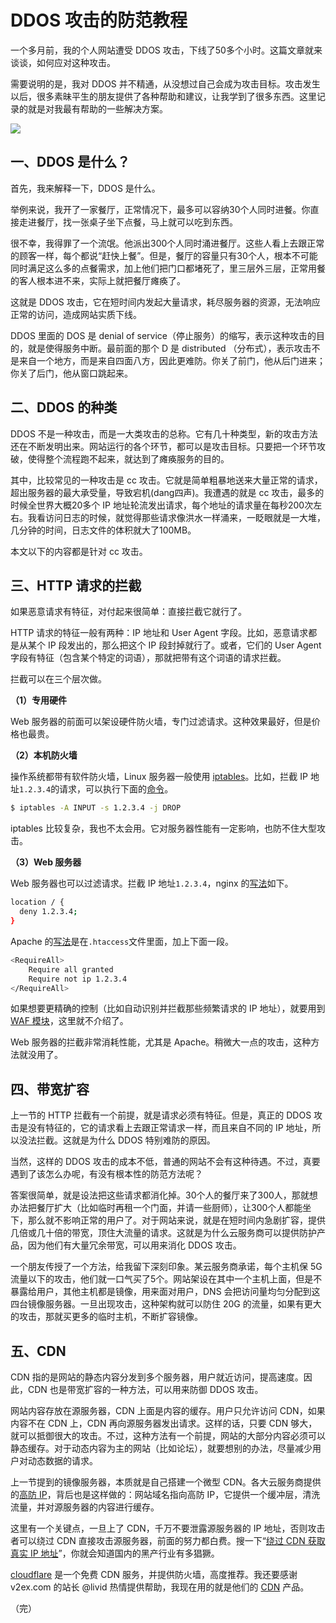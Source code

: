 # DDOS 攻击的防范教程

一个多月前，我的个人网站遭受 DDOS 攻击，下线了50多个小时。这篇文章就来谈谈，如何应对这种攻击。

需要说明的是，我对 DDOS 并不精通，从没想过自己会成为攻击目标。攻击发生以后，很多素昧平生的朋友提供了各种帮助和建议，让我学到了很多东西。这里记录的就是对我最有帮助的一些解决方案。

![](https://www.wangbase.com/blogimg/asset/201806/bg2018062601.jpg)

## 一、DDOS 是什么？

首先，我来解释一下，DDOS 是什么。

举例来说，我开了一家餐厅，正常情况下，最多可以容纳30个人同时进餐。你直接走进餐厅，找一张桌子坐下点餐，马上就可以吃到东西。

很不幸，我得罪了一个流氓。他派出300个人同时涌进餐厅。这些人看上去跟正常的顾客一样，每个都说“赶快上餐”。但是，餐厅的容量只有30个人，根本不可能同时满足这么多的点餐需求，加上他们把门口都堵死了，里三层外三层，正常用餐的客人根本进不来，实际上就把餐厅瘫痪了。

这就是 DDOS 攻击，它在短时间内发起大量请求，耗尽服务器的资源，无法响应正常的访问，造成网站实质下线。

DDOS 里面的 DOS 是 denial of service（停止服务）的缩写，表示这种攻击的目的，就是使得服务中断。最前面的那个 D 是 distributed （分布式），表示攻击不是来自一个地方，而是来自四面八方，因此更难防。你关了前门，他从后门进来；你关了后门，他从窗口跳起来。

## 二、DDOS 的种类

DDOS 不是一种攻击，而是一大类攻击的总称。它有几十种类型，新的攻击方法还在不断发明出来。网站运行的各个环节，都可以是攻击目标。只要把一个环节攻破，使得整个流程跑不起来，就达到了瘫痪服务的目的。

其中，比较常见的一种攻击是 cc 攻击。它就是简单粗暴地送来大量正常的请求，超出服务器的最大承受量，导致宕机(dang四声)。我遭遇的就是 cc 攻击，最多的时候全世界大概20多个 IP 地址轮流发出请求，每个地址的请求量在每秒200次左右。我看访问日志的时候，就觉得那些请求像洪水一样涌来，一眨眼就是一大堆，几分钟的时间，日志文件的体积就大了100MB。

本文以下的内容都是针对 cc 攻击。

## 三、HTTP 请求的拦截

如果恶意请求有特征，对付起来很简单：直接拦截它就行了。

HTTP 请求的特征一般有两种：IP 地址和 User Agent 字段。比如，恶意请求都是从某个 IP 段发出的，那么把这个 IP 段封掉就行了。或者，它们的 User Agent 字段有特征（包含某个特定的词语），那就把带有这个词语的请求拦截。

拦截可以在三个层次做。

**（1）专用硬件**

Web 服务器的前面可以架设硬件防火墙，专门过滤请求。这种效果最好，但是价格也最贵。

**（2）本机防火墙**

操作系统都带有软件防火墙，Linux 服务器一般使用 [iptables](https://wiki.archlinux.org/index.php/Iptables_%28%E7%AE%80%E4%BD%93%E4%B8%AD%E6%96%87%29)。比如，拦截 IP 地址`1.2.3.4`的请求，可以执行下面的[命令](https://www.howtogeek.com/177621/the-beginners-guide-to-iptables-the-linux-firewall/)。

```bash
$ iptables -A INPUT -s 1.2.3.4 -j DROP
```

iptables 比较复杂，我也不太会用。它对服务器性能有一定影响，也防不住大型攻击。

**（3）Web 服务器**

Web 服务器也可以过滤请求。拦截 IP 地址`1.2.3.4`，nginx 的[写法](https://help.dreamhost.com/hc/en-us/articles/216456127-Blocking-IPs-with-Nginx)如下。

```bash
location / {
  deny 1.2.3.4;
}
```

Apache 的[写法](https://stackoverflow.com/questions/3264233/apache-block-an-ip-address-from-accessing-the-website)是在`.htaccess`文件里面，加上下面一段。

```bash
<RequireAll>
    Require all granted
    Require not ip 1.2.3.4
</RequireAll>
```

如果想要更精确的控制（比如自动识别并拦截那些频繁请求的 IP 地址），就要用到 [WAF 模块](https://en.wikipedia.org/wiki/Web_application_firewall)，这里就不介绍了。

Web 服务器的拦截非常消耗性能，尤其是 Apache。稍微大一点的攻击，这种方法就没用了。

## 四、带宽扩容

上一节的 HTTP 拦截有一个前提，就是请求必须有特征。但是，真正的 DDOS 攻击是没有特征的，它的请求看上去跟正常请求一样，而且来自不同的 IP 地址，所以没法拦截。这就是为什么 DDOS 特别难防的原因。

当然，这样的 DDOS 攻击的成本不低，普通的网站不会有这种待遇。不过，真要遇到了该怎么办呢，有没有根本性的防范方法呢？

答案很简单，就是设法把这些请求都消化掉。30个人的餐厅来了300人，那就想办法把餐厅扩大（比如临时再租一个门面，并请一些厨师），让300个人都能坐下，那么就不影响正常的用户了。对于网站来说，就是在短时间内急剧扩容，提供几倍或几十倍的带宽，顶住大流量的请求。这就是为什么云服务商可以提供防护产品，因为他们有大量冗余带宽，可以用来消化 DDOS 攻击。

一个朋友传授了一个方法，给我留下深刻印象。某云服务商承诺，每个主机保 5G 流量以下的攻击，他们就一口气买了5个。网站架设在其中一个主机上面，但是不暴露给用户，其他主机都是镜像，用来面对用户，DNS 会把访问量均匀分配到这四台镜像服务器。一旦出现攻击，这种架构就可以防住 20G 的流量，如果有更大的攻击，那就买更多的临时主机，不断扩容镜像。

## 五、CDN

CDN 指的是网站的静态内容分发到多个服务器，用户就近访问，提高速度。因此，CDN 也是带宽扩容的一种方法，可以用来防御 DDOS 攻击。

网站内容存放在源服务器，CDN 上面是内容的缓存。用户只允许访问 CDN，如果内容不在 CDN 上，CDN 再向源服务器发出请求。这样的话，只要 CDN 够大，就可以抵御很大的攻击。不过，这种方法有一个前提，网站的大部分内容必须可以静态缓存。对于动态内容为主的网站（比如论坛），就要想别的办法，尽量减少用户对动态数据的请求。

上一节提到的镜像服务器，本质就是自己搭建一个微型 CDN。各大云服务商提供的[高防 IP](https://baike.baidu.com/item/%E9%AB%98%E9%98%B2%E6%9C%8D%E5%8A%A1%E5%99%A8)，背后也是这样做的：网站域名指向高防 IP，它提供一个缓冲层，清洗流量，并对源服务器的内容进行缓存。

这里有一个关键点，一旦上了 CDN，千万不要泄露源服务器的 IP 地址，否则攻击者可以绕过 CDN 直接攻击源服务器，前面的努力都白费。搜一下“[绕过 CDN 获取真实 IP 地址](https://www.baidu.com/s?wd=cdn%20%E7%9C%9F%E5%AE%9Eip)”，你就会知道国内的黑产行业有多猖獗。

[cloudflare](https://www.cloudflare.com/) 是一个免费 CDN 服务，并提供防火墙，高度推荐。我还要感谢 v2ex.com 的站长 @livid 热情提供帮助，我现在用的就是他们的 [CDN](https://www.zenlayer.cn/) 产品。

（完）

